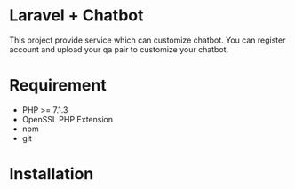 # Laravel + Chatbot
This project provide service which can customize chatbot. You can register account and upload your qa pair to customize your chatbot.

# Requirement
* PHP >= 7.1.3
* OpenSSL PHP Extension
* npm
* git

# Installation
```

```
